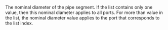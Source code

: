 ﻿The nominal diameter of the pipe segment. If the list contains only one value, then this nominal diameter applies to all ports. For more than value in the list, the nominal diameter value applies to the port that corresponds to the list index.